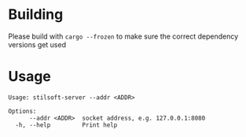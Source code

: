# Building

Please build with `cargo --frozen` to make sure the correct dependency versions get used

# Usage

```
Usage: stilsoft-server --addr <ADDR>

Options:
      --addr <ADDR>  socket address, e.g. 127.0.0.1:8080
  -h, --help         Print help
```
